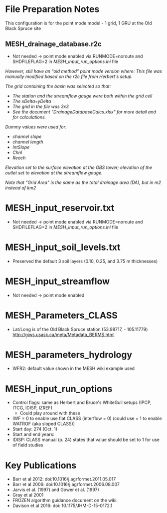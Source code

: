 # File Preparation Notes

This configuration is for the point mode model - 1 grid, 1 GRU at the Old Black Spruce site

## MESH_drainage_database.r2c
- Not needed -> point mode enabled via RUNMODE=noroute and SHDFILEFLAG=2 in *MESH_input_run_options.ini* file

*However, still have an "old method" point mode version where:
This file was manually modified based on the r2c file from Herbert's setup.*

*The grid containing the basin was selected so that:*
- *The station and the streamflow gauge were both within the grid cell*
- *The xDelta=yDelta*
- *The grid in the file was 3x3*
- *See the document "DrainageDatabaseCalcs.xlsx" for more detail and for calculations.*

*Dummy values were used for:*
- *channel slope*
- *channel length*
- *IntSlope*
- *Chnl*
- *Reach*

*Elevation set to the surface elevation at the OBS tower; elevation of the outlet set to elevation at the streamflow gauge.*

*Note that "Grid Area" is the same as the total drainage area (DA), but in m2 instead of km2*

# MESH_input_reservoir.txt
- Not needed -> point mode enabled via RUNMODE=noroute and SHDFILEFLAG=2 in *MESH_input_run_options.ini* file

# MESH_input_soil_levels.txt
- Preserved the default 3 soil layers (0.10, 0.25, and 3.75 m thicknesses)

# MESH_input_streamflow
- Not needed -> point mode enabled

# MESH_Parameters_CLASS
- Lat/Long is of the Old Black Spruce station (53.98717, - 105.11779) http://giws.usask.ca/meta/Metadata_BERMS.html

# MESH_parameters_hydrology
- WFR2: default value shown in the MESH wiki example used

# MESH_input_run_options
- Control flags: same as Herbert and Bruce's WhiteGull setups (IPCP, ITCG, IDISP, IZREF)
  - Could play around with these
- IWF
  = 0 to enable use flat CLASS (interflow = 0)
  (could use = 1 to enable WATROF (aka sloped CLASS))
- Start day: 274 (Oct. 1)
- Start and end years:
- IDISP: CLASS manual (p. 24) states that value should be set to 1 for use of field studies


# Key Publications
- Barr et al 2012: doi:10.1016/j.agrformet.2011.05.017
- Barr et al 2006: doi:10.1016/j.agrformet.2006.08.007
- Jarvis et al. (1997) and Gower et al. (1997)
- Gray et al 2001 [](https://www.usask.ca/hydrology/papers/Gray_et_al_2001_2.pdf)
- FROZEN algorithm guidance document on the wiki: [](https://wiki.usask.ca/display/MESH/MESH_input_run_options.ini?preview=%2F424738901%2F507019274%2FFROZEN.pdf)
- Davison et al 2016: doi: 10.1175/JHM-D-15-0172.1

